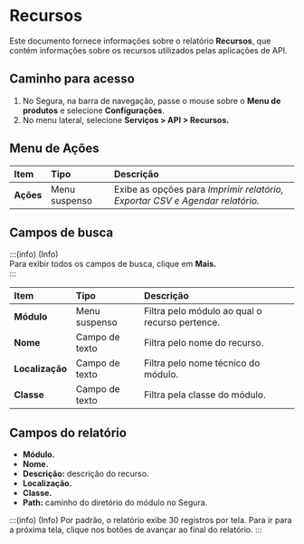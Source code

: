 # Recursos

Este documento fornece informações sobre o relatório **Recursos**, que contém informações sobre os recursos utilizados pelas aplicações de API.

## Caminho para acesso

1. No Segura, na barra de navegação, passe o mouse sobre o **Menu de produtos** e selecione **Configurações**.  
2. No menu lateral, selecione **Serviços \> API \> Recursos.**

## Menu de Ações

| Item | Tipo | Descrição |
| :---- | :---- | :---- |
| **Ações** | Menu suspenso | Exibe as opções para *Imprimir relatório, Exportar CSV e Agendar relatório.* |

## Campos de busca

:::(info) (Info)  
Para exibir todos os campos de busca, clique em **Mais.**  
:::

| Item | Tipo | Descrição |
| :---- | :---- | :---- |
| **Módulo** | Menu suspenso | Filtra pelo módulo ao qual o recurso pertence. |
| **Nome** | Campo de texto | Filtra pelo nome do recurso. |
| **Localização** | Campo de texto | Filtra pelo nome técnico do módulo. |
| **Classe** | Campo de texto | Filtra pela classe do módulo. |

## Campos do relatório

* **Módulo.**  
* **Nome.**  
* **Descrição:** descrição do recurso.  
* **Localização.**  
* **Classe.**  
* **Path:** caminho do diretório do módulo no Segura.

:::(info) (Info)
Por padrão, o relatório exibe 30 registros por tela. Para ir para a próxima tela, clique nos botões de avançar ao final do relatório.
:::